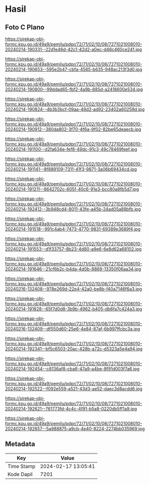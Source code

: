 # Hasil

## Foto C Plano

https://sirekap-obj-formc.kpu.go.id/49a9/pemilu/pdpr/72/71/02/10/08/7271021008010-20240214-190331--22d1e46d-42c1-42d2-a0ec-d46c460ce241.jpg

https://sirekap-obj-formc.kpu.go.id/49a9/pemilu/pdpr/72/71/02/10/08/7271021008010-20240214-190653--595e2b47-cbfa-4565-b635-948ac213f3d0.jpg

https://sirekap-obj-formc.kpu.go.id/49a9/pemilu/pdpr/72/71/02/10/08/7271021008010-20240214-190800--99ddad65-fbf2-4a9b-885d-a2418600e534.jpg

https://sirekap-obj-formc.kpu.go.id/49a9/pemilu/pdpr/72/71/02/10/08/7271021008010-20240214-190824--4b3b3bcf-09aa-46d2-ad92-23402a60259d.jpg

https://sirekap-obj-formc.kpu.go.id/49a9/pemilu/pdpr/72/71/02/10/08/7271021008010-20240214-190912--380da802-3f70-4f6a-9f02-82be65deaecb.jpg

https://sirekap-obj-formc.kpu.go.id/49a9/pemilu/pdpr/72/71/02/10/08/7271021008010-20240214-191100--d2fa634e-fef8-49dc-91c3-49c78469feef.jpg

https://sirekap-obj-formc.kpu.go.id/49a9/pemilu/pdpr/72/71/02/10/08/7271021008010-20240214-191141--8f889109-7311-41f3-9871-3a06b69434cd.jpg

https://sirekap-obj-formc.kpu.go.id/49a9/pemilu/pdpr/72/71/02/10/08/7271021008010-20240214-191211--8642702c-605f-40c6-91e3-bcc80a8fb5d7.jpg

https://sirekap-obj-formc.kpu.go.id/49a9/pemilu/pdpr/72/71/02/10/08/7271021008010-20240214-192412--3b948cd4-8011-43fe-a45b-24ad05a88bfb.jpg

https://sirekap-obj-formc.kpu.go.id/49a9/pemilu/pdpr/72/71/02/10/08/7271021008010-20240214-191518--991c4ab4-7473-4770-9831-69389e3689f4.jpg

https://sirekap-obj-formc.kpu.go.id/49a9/pemilu/pdpr/72/71/02/10/08/7271021008010-20240214-191553--d1f33757-8b23-4d80-a9e6-6e8d62a68102.jpg

https://sirekap-obj-formc.kpu.go.id/49a9/pemilu/pdpr/72/71/02/10/08/7271021008010-20240214-191646--21cf6b2c-b4da-4d0b-8869-13350f06aa34.jpg

https://sirekap-obj-formc.kpu.go.id/49a9/pemilu/pdpr/72/71/02/10/08/7271021008010-20240216-132408--978e269d-22e4-42a0-be8b-f40a7146f6a3.jpg

https://sirekap-obj-formc.kpu.go.id/49a9/pemilu/pdpr/72/71/02/10/08/7271021008010-20240214-191828--65f7d0d8-3b9b-4962-b405-db6fa7c424a3.jpg

https://sirekap-obj-formc.kpu.go.id/49a9/pemilu/pdpr/72/71/02/10/08/7271021008010-20240216-132409--df550d60-25e6-4e84-87af-6b997ffcbc3a.jpg

https://sirekap-obj-formc.kpu.go.id/49a9/pemilu/pdpr/72/71/02/10/08/7271021008010-20240214-192341--bf5c6503-20ac-428b-a72c-d5323a5e4a94.jpg

https://sirekap-obj-formc.kpu.go.id/49a9/pemilu/pdpr/72/71/02/10/08/7271021008010-20240214-192454--c8136af8-cba6-47a9-a4be-8f91d003f7a6.jpg

https://sirekap-obj-formc.kpu.go.id/49a9/pemilu/pdpr/72/71/02/10/08/7271021008010-20240214-192522--f092e559-a521-43d3-ae52-daec3d8acdd6.jpg

https://sirekap-obj-formc.kpu.go.id/49a9/pemilu/pdpr/72/71/02/10/08/7271021008010-20240214-192621--761773fd-4c4c-4f91-b5a8-0220db5ff1a9.jpg

https://sirekap-obj-formc.kpu.go.id/49a9/pemilu/pdpr/72/71/02/10/08/7271021008010-20240214-192657--5a988875-a9cb-4e40-8224-2274bb035969.jpg


## Metadata

| Key        | Value               |
| ---------- | ------------------- |
| Time Stamp | 2024-02-17 13:05:41 |
| Kode Dapil | 7201                |



